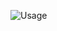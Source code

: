 ![Usage](https://github.com/ethicaljivitesh/exifview/assets/89233845/b8352126-be03-4298-bb8f-08f686547430)

